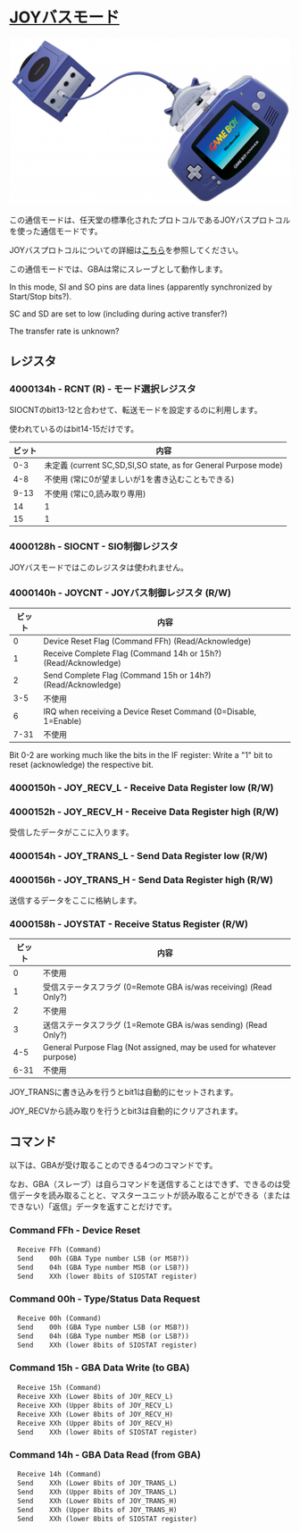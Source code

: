 # [JOYバスモード](https://mgba-emu.github.io/gbatek/#siojoybusmode)

<img src="../../images/gc_gba_link_cable.jpeg" width="640px" />

この通信モードは、任天堂の標準化されたプロトコルであるJOYバスプロトコルを使った通信モードです。

JOYバスプロトコルについての詳細は[こちら](https://n64brew.dev/wiki/Joybus_Protocol)を参照してください。

この通信モードでは、GBAは常にスレーブとして動作します。

In this mode, SI and SO pins are data lines (apparently synchronized by Start/Stop bits?).

SC and SD are set to low (including during active transfer?)

The transfer rate is unknown?

## レジスタ

### 4000134h - RCNT (R) - モード選択レジスタ

SIOCNTのbit13-12と合わせて、転送モードを設定するのに利用します。

使われているのはbit14-15だけです。

ビット | 内容
---- | ---- 
0-3  | 未定義 (current SC,SD,SI,SO state, as for General Purpose mode)
4-8  | 不使用 (常に0が望ましいが1を書き込むこともできる)
9-13 | 不使用 (常に0,読み取り専用)
14   | 1
15   | 1

### 4000128h - SIOCNT - SIO制御レジスタ

JOYバスモードではこのレジスタは使われません。

### 4000140h - JOYCNT - JOYバス制御レジスタ (R/W)

ビット | 内容
---- | ---- 
0    | Device Reset Flag     (Command FFh)          (Read/Acknowledge)
1    | Receive Complete Flag (Command 14h or 15h?)  (Read/Acknowledge)
2    | Send Complete Flag    (Command 15h or 14h?)  (Read/Acknowledge)
3-5  | 不使用
6    | IRQ when receiving a Device Reset Command  (0=Disable, 1=Enable)
7-31 | 不使用

Bit 0-2 are working much like the bits in the IF register: Write a "1" bit to reset (acknowledge) the respective bit.

### 4000150h - JOY_RECV_L - Receive Data Register low (R/W)
### 4000152h - JOY_RECV_H - Receive Data Register high (R/W)

受信したデータがここに入ります。

### 4000154h - JOY_TRANS_L - Send Data Register low (R/W)
### 4000156h - JOY_TRANS_H - Send Data Register high (R/W)

送信するデータをここに格納します。

### 4000158h - JOYSTAT - Receive Status Register (R/W)

ビット | 内容
---- | ---- 
0    | 不使用
1    | 受信ステータスフラグ   (0=Remote GBA is/was receiving) (Read Only?)
2    | 不使用
3    | 送信ステータスフラグ      (1=Remote GBA is/was sending)   (Read Only?)
4-5  | General Purpose Flag  (Not assigned, may be used for whatever purpose)
6-31 | 不使用

JOY_TRANSに書き込みを行うとbit1は自動的にセットされます。

JOY_RECVから読み取りを行うとbit3は自動的にクリアされます。

## コマンド

以下は、GBAが受け取ることのできる4つのコマンドです。

なお、GBA（スレーブ）は自らコマンドを送信することはできず、できるのは受信データを読み取ることと、マスターユニットが読み取ることができる（またはできない）「返信」データを返すことだけです。

### Command FFh - Device Reset

```
  Receive FFh (Command)
  Send    00h (GBA Type number LSB (or MSB?))
  Send    04h (GBA Type number MSB (or LSB?))
  Send    XXh (lower 8bits of SIOSTAT register)
```

### Command 00h - Type/Status Data Request

```
  Receive 00h (Command)
  Send    00h (GBA Type number LSB (or MSB?))
  Send    04h (GBA Type number MSB (or LSB?))
  Send    XXh (lower 8bits of SIOSTAT register)
```

### Command 15h - GBA Data Write (to GBA)

```
  Receive 15h (Command)
  Receive XXh (Lower 8bits of JOY_RECV_L)
  Receive XXh (Upper 8bits of JOY_RECV_L)
  Receive XXh (Lower 8bits of JOY_RECV_H)
  Receive XXh (Upper 8bits of JOY_RECV_H)
  Send    XXh (lower 8bits of SIOSTAT register)
```

### Command 14h - GBA Data Read (from GBA)

```
  Receive 14h (Command)
  Send    XXh (Lower 8bits of JOY_TRANS_L)
  Send    XXh (Upper 8bits of JOY_TRANS_L)
  Send    XXh (Lower 8bits of JOY_TRANS_H)
  Send    XXh (Upper 8bits of JOY_TRANS_H)
  Send    XXh (lower 8bits of SIOSTAT register)
```

